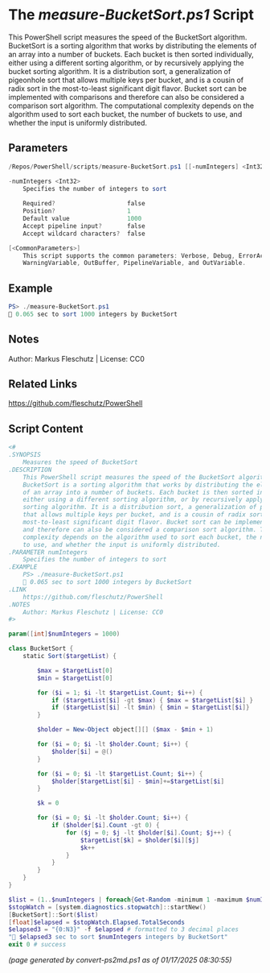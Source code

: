 The *measure-BucketSort.ps1* Script
===========================

This PowerShell script measures the speed of the BucketSort algorithm.
BucketSort is a sorting algorithm that works by distributing the elements
of an array into a number of buckets. Each bucket is then sorted individually,
either using a different sorting algorithm, or by recursively applying the bucket
sorting algorithm. It is a distribution sort, a generalization of pigeonhole sort
that allows multiple keys per bucket, and is a cousin of radix sort in the
most-to-least significant digit flavor. Bucket sort can be implemented with comparisons
and therefore can also be considered a comparison sort algorithm. The computational
complexity depends on the algorithm used to sort each bucket, the number of buckets
to use, and whether the input is uniformly distributed.

Parameters
----------
```powershell
/Repos/PowerShell/scripts/measure-BucketSort.ps1 [[-numIntegers] <Int32>] [<CommonParameters>]

-numIntegers <Int32>
    Specifies the number of integers to sort
    
    Required?                    false
    Position?                    1
    Default value                1000
    Accept pipeline input?       false
    Accept wildcard characters?  false

[<CommonParameters>]
    This script supports the common parameters: Verbose, Debug, ErrorAction, ErrorVariable, WarningAction, 
    WarningVariable, OutBuffer, PipelineVariable, and OutVariable.
```

Example
-------
```powershell
PS> ./measure-BucketSort.ps1
🧭 0.065 sec to sort 1000 integers by BucketSort

```

Notes
-----
Author: Markus Fleschutz | License: CC0

Related Links
-------------
https://github.com/fleschutz/PowerShell

Script Content
--------------
```powershell
<#
.SYNOPSIS
	Measures the speed of BucketSort 
.DESCRIPTION
	This PowerShell script measures the speed of the BucketSort algorithm.
	BucketSort is a sorting algorithm that works by distributing the elements
	of an array into a number of buckets. Each bucket is then sorted individually,
	either using a different sorting algorithm, or by recursively applying the bucket
	sorting algorithm. It is a distribution sort, a generalization of pigeonhole sort
	that allows multiple keys per bucket, and is a cousin of radix sort in the
	most-to-least significant digit flavor. Bucket sort can be implemented with comparisons
	and therefore can also be considered a comparison sort algorithm. The computational
	complexity depends on the algorithm used to sort each bucket, the number of buckets
	to use, and whether the input is uniformly distributed.
.PARAMETER numIntegers
	Specifies the number of integers to sort
.EXAMPLE
	PS> ./measure-BucketSort.ps1
	🧭 0.065 sec to sort 1000 integers by BucketSort 
.LINK
	https://github.com/fleschutz/PowerShell
.NOTES
	Author: Markus Fleschutz | License: CC0
#>

param([int]$numIntegers = 1000)

class BucketSort {
    static Sort($targetList) {

        $max = $targetList[0]
        $min = $targetList[0]

        for ($i = 1; $i -lt $targetList.Count; $i++) {
            if ($targetList[$i] -gt $max) { $max = $targetList[$i] }
            if ($targetList[$i] -lt $min) { $min = $targetList[$i]}
        }

        $holder = New-Object object[][] ($max - $min + 1)

        for ($i = 0; $i -lt $holder.Count; $i++) {
            $holder[$i] = @()
        }

        for ($i = 0; $i -lt $targetList.Count; $i++) {
            $holder[$targetList[$i] - $min]+=$targetList[$i]
        }

        $k = 0

        for ($i = 0; $i -lt $holder.Count; $i++) {
            if ($holder[$i].Count -gt 0) {
                for ($j = 0; $j -lt $holder[$i].Count; $j++) {
                    $targetList[$k] = $holder[$i][$j]
                    $k++
                }
            }
        }
    }
}

$list = (1..$numIntegers | foreach{Get-Random -minimum 1 -maximum $numIntegers})
$stopWatch = [system.diagnostics.stopwatch]::startNew()
[BucketSort]::Sort($list)
[float]$elapsed = $stopWatch.Elapsed.TotalSeconds
$elapsed3 = "{0:N3}" -f $elapsed # formatted to 3 decimal places
"🧭 $elapsed3 sec to sort $numIntegers integers by BucketSort"
exit 0 # success
```

*(page generated by convert-ps2md.ps1 as of 01/17/2025 08:30:55)*
